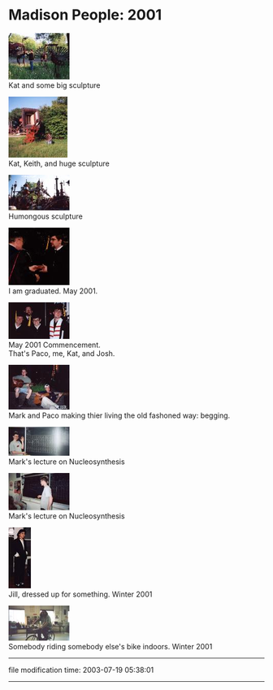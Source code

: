 Madison People: 2001
====================

[![](/photos/thumb/2001-madison-kat-birds.jpg)](/photos/2001-madison-kat-birds.jpg)  
Kat and some big sculpture

[![](/photos/thumb/2001-madison-bigthing.jpg)](/photos/2001-madison-bigthing.jpg)  
Kat, Keith, and huge sculpture

[![](/photos/thumb/2001-madison-evertron.jpg)](/photos/2001-madison-evertron.jpg)  
Humongous sculpture

[![[Thumb]](/photos/thumb/2001-05-commencment.jpg)](/photos/2001-05-commencment.jpg)  
I am graduated. May 2001.

[![](/photos/thumb/2001-madison-graduationfour.jpg)](/photos/2001-madison-graduationfour.jpg)  
May 2001 Commencement.  
That's Paco, me, Kat, and Josh.

[![](/photos/thumb/2001-madison-markpacostate.jpg)](/photos/2001-madison-markpacostate.jpg)  
Mark and Paco making thier living the old fashoned way: begging.

[![](/photos/thumb/2001-madison-markastrochem2.jpg)](/photos/2001-madison-markastrochem2.jpg)  
Mark's lecture on Nucleosynthesis

[![](/photos/thumb/2001-madison-markastrochem1.jpg)](/photos/2001-madison-markastrochem1.jpg)  
Mark's lecture on Nucleosynthesis

[![](/photos/thumb/2001-madison-jillprom.jpg)](/photos/2001-madison-jillprom.jpg)  
Jill, dressed up for something. Winter 2001

[![](/photos/thumb/2001-madison-halbikeroom.jpg)](/photos/2001-madison-halbikeroom.jpg)  
Somebody riding somebody else's bike indoors. Winter 2001

* * *

file modification time: 2003-07-19 05:38:01

* * *
